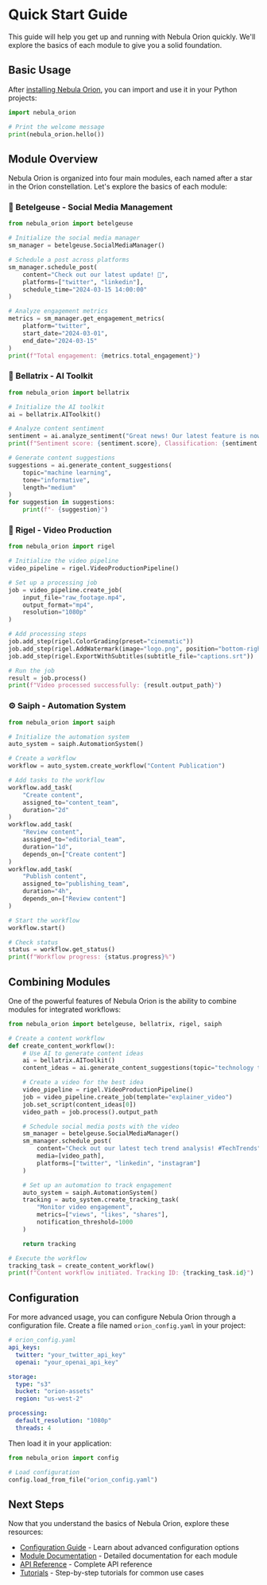 # Quick Start Guide

This guide will help you get up and running with Nebula Orion quickly. We'll explore the basics of each module to give you a solid foundation.

## Basic Usage

After [installing Nebula Orion](installation.md), you can import and use it in your Python projects:

```python
import nebula_orion

# Print the welcome message
print(nebula_orion.hello())
```

## Module Overview

Nebula Orion is organized into four main modules, each named after a star in the Orion constellation. Let's explore the basics of each module:

### 🔴 Betelgeuse - Social Media Management

```python
from nebula_orion import betelgeuse

# Initialize the social media manager
sm_manager = betelgeuse.SocialMediaManager()

# Schedule a post across platforms
sm_manager.schedule_post(
    content="Check out our latest update! 🚀",
    platforms=["twitter", "linkedin"],
    schedule_time="2024-03-15 14:00:00"
)

# Analyze engagement metrics
metrics = sm_manager.get_engagement_metrics(
    platform="twitter",
    start_date="2024-03-01",
    end_date="2024-03-15"
)
print(f"Total engagement: {metrics.total_engagement}")
```

### 🤖 Bellatrix - AI Toolkit

```python
from nebula_orion import bellatrix

# Initialize the AI toolkit
ai = bellatrix.AIToolkit()

# Analyze content sentiment
sentiment = ai.analyze_sentiment("Great news! Our latest feature is now live!")
print(f"Sentiment score: {sentiment.score}, Classification: {sentiment.classification}")

# Generate content suggestions
suggestions = ai.generate_content_suggestions(
    topic="machine learning",
    tone="informative",
    length="medium"
)
for suggestion in suggestions:
    print(f"- {suggestion}")
```

### 🎥 Rigel - Video Production

```python
from nebula_orion import rigel

# Initialize the video pipeline
video_pipeline = rigel.VideoProductionPipeline()

# Set up a processing job
job = video_pipeline.create_job(
    input_file="raw_footage.mp4",
    output_format="mp4",
    resolution="1080p"
)

# Add processing steps
job.add_step(rigel.ColorGrading(preset="cinematic"))
job.add_step(rigel.AddWatermark(image="logo.png", position="bottom-right"))
job.add_step(rigel.ExportWithSubtitles(subtitle_file="captions.srt"))

# Run the job
result = job.process()
print(f"Video processed successfully: {result.output_path}")
```

### ⚙️ Saiph - Automation System

```python
from nebula_orion import saiph

# Initialize the automation system
auto_system = saiph.AutomationSystem()

# Create a workflow
workflow = auto_system.create_workflow("Content Publication")

# Add tasks to the workflow
workflow.add_task(
    "Create content",
    assigned_to="content_team",
    duration="2d"
)
workflow.add_task(
    "Review content",
    assigned_to="editorial_team",
    duration="1d",
    depends_on=["Create content"]
)
workflow.add_task(
    "Publish content",
    assigned_to="publishing_team",
    duration="4h",
    depends_on=["Review content"]
)

# Start the workflow
workflow.start()

# Check status
status = workflow.get_status()
print(f"Workflow progress: {status.progress}%")
```

## Combining Modules

One of the powerful features of Nebula Orion is the ability to combine modules for integrated workflows:

```python
from nebula_orion import betelgeuse, bellatrix, rigel, saiph

# Create a content workflow
def create_content_workflow():
    # Use AI to generate content ideas
    ai = bellatrix.AIToolkit()
    content_ideas = ai.generate_content_suggestions(topic="technology trends")

    # Create a video for the best idea
    video_pipeline = rigel.VideoProductionPipeline()
    job = video_pipeline.create_job(template="explainer_video")
    job.set_script(content_ideas[0])
    video_path = job.process().output_path

    # Schedule social media posts with the video
    sm_manager = betelgeuse.SocialMediaManager()
    sm_manager.schedule_post(
        content="Check out our latest tech trend analysis! #TechTrends",
        media=[video_path],
        platforms=["twitter", "linkedin", "instagram"]
    )

    # Set up an automation to track engagement
    auto_system = saiph.AutomationSystem()
    tracking = auto_system.create_tracking_task(
        "Monitor video engagement",
        metrics=["views", "likes", "shares"],
        notification_threshold=1000
    )

    return tracking

# Execute the workflow
tracking_task = create_content_workflow()
print(f"Content workflow initiated. Tracking ID: {tracking_task.id}")
```

## Configuration

For more advanced usage, you can configure Nebula Orion through a configuration file. Create a file named `orion_config.yaml` in your project:

```yaml
# orion_config.yaml
api_keys:
  twitter: "your_twitter_api_key"
  openai: "your_openai_api_key"

storage:
  type: "s3"
  bucket: "orion-assets"
  region: "us-west-2"

processing:
  default_resolution: "1080p"
  threads: 4
```

Then load it in your application:

```python
from nebula_orion import config

# Load configuration
config.load_from_file("orion_config.yaml")
```

## Next Steps

Now that you understand the basics of Nebula Orion, explore these resources:

- [Configuration Guide](configuration.md) - Learn about advanced configuration options
- [Module Documentation](../modules/overview.md) - Detailed documentation for each module
- [API Reference](../api/nebula_orion.md) - Complete API reference
- [Tutorials](../tutorials/basic-usage.md) - Step-by-step tutorials for common use cases
